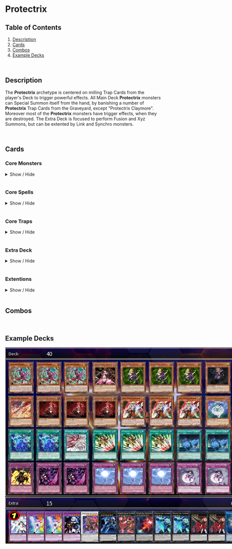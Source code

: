 # Protectrix

## Table of Contents  
1. [Description](#description)
2. [Cards](#cards)
3. [Combos](#combos)
4. [Example Decks](#example-decks)

<br>

## Description
The **Protectrix** archetype is centered on milling Trap Cards from the player's Deck to trigger powerful effects. All Main Deck **Protectrix** monsters can Special Summon itself from the hand, by banishing a number of **Protectrix** Trap Cards from the Graveyard, except "Protectrix Claymore". Moreover most of the **Protectrix** monsters have trigger effects, when they are destroyed. The Extra Deck is focused to perform Fusion and Xyz Summons, but can be extented by Link and Synchro monsters.

<br>

## Cards
### **Core Monsters**
<details>
    <summary>Show / Hide</summary>
    <table>
        <tr>
            <th>Card name</th>
            <th>Image</th>
            <th>Usage</th>
            <th>Amount</th>
        </tr>
        <tr>
            <td>Protectrix Claymore</td>
            <td width=120px><img src="../pics/955000001.jpg" height=137px width=94px></td>
            <td>
                It's the <b>one card combo</b> of the deck. When <b>[Summoned]</b> its milling <b>Protectrix</b> Trap Cards. When <b>[Destroyed]</b> its Special Summon 1 Level 4 <b>Protectrix</b> monster from Deck.
            </td>
            <td>3x</td>
        </tr>
        <tr>
            <td>Protectrix Halberd</td>
            <td width=120px><img src="../pics/955000002.jpg" height=137px width=94px></td>
            <td>
                This card is an extender and can <b>[Special Summon]</b> itself by banishing 1 <b>Protectrix</b> Trap card from GY. When <b>[Destroyed]</b>: add to hand 1 "Protectrix" monster from the GY.
            </td>
            <td>0-1x</td>
        </tr>
        <tr>
            <td>Protectrix Pendulum</td>
            <td width=120px><img src="../pics/955000003.jpg" height=137px width=94px></td>
            <td>
                This card is an extender and can <b>[Special Summon]</b> itself by banishing 1 <b>Protectrix</b> Trap card from GY. Also this card can destroy 1 face-up card you control to <b>[Search]</b> and Set a <b>Protectrix</b> Trap card from your deck. This effect is important to trigger <b>[Destroyed]</b> effects.</li>
            </td>
            <td>2-3x</td>
        </tr>
        <tr>
            <td>Protectrix Musket</td>
            <td width=120px><img src="../pics/955000004.jpg" height=137px width=94px></td>
            <td>
                This card is an extender: It can be <b>[Special Summon]</b> (from hand) by banishing 2 <b>Protectrix</b> Trap card from GY. This card can banish monster cards with interuption or negation effects temporary. Also it can attack directly, but the damage is halved. Hard to summon so 1-2 copies are fine.
            </td>
            <td>1-2x</td>
        </tr>
        <tr>
            <td>Protectrix Sythe</td>
            <td width=120px><img src="../pics/955000007.jpg" height=137px width=94px></td>
            <td>
                This card can also <b>[Special Summon]</b> itself by banishing 1 <b>Protectrix</b> Trap card from GY. One of the key cards in this deck, which can revive Level 4 or lower <b>Protectrix</b> Monster cards from the GY. The downside of this card is, that it locks you to Special Summon only <b>Protectrix</b> monsters for the rest of this turn. So be careful, when playing other archetypes with it.
            </td>
            <td>3x</td>
        </tr>
        <tr>
            <td>Protectrix Spear</td>
            <td width=120px><img src="../pics/955000008.jpg" height=137px width=94px></td>
            <td>
                Like the other <b>Protectrix</b> monsters, this card can <b>[Special Summon]</b> itself (1 Trap Card). This card is also a key card in this archetype, because it let you draw cards and <b>[Search]</b> all important <b>Protectrix</b> Spell Cards, including the Fusion Spell or the Field Spell.
            </td>
            <td>3x</td>
        </tr>
    </table>
</details>

<br>

### **Core Spells**
<details>
    <summary>Show / Hide</summary>
    <table>
        <tr>
            <th>Card name</th>
            <th>Image</th>
            <th>Usage</th>
            <th>Amount</th>
        </tr>
        <tr>
            <td>Protectrix Grand Operation</td>
            <td width=120px><img src="../pics/955000014.jpg" height=137px width=94px></td>
            <td>
                <b>[Search]</b> for <b>Protectrix</b> monsters. When you control no monsters you can even <b>[Special Summon]</b> this monster. Tip: Using this card before Summoning any monsters to have a guaranteed Special Summon. 2 copies could be fine, because its hard once per turn.
            </td>
            <td>2-3x</td>
        </tr>
        <tr>
            <td>Protectrix Wing Transformation</td>
            <td width=120px><img src="../pics/955000015.jpg" height=137px width=94px></td>
            <td>
                The Fusion Spell of this archetype. Like the "Matelfoes" Fusion Spell you can recycle itself by shuffeling it back into the Deck and Draw 1 card.
            </td>
            <td>1-2x</td>
        </tr>
        <tr>
            <td>Protectrix Command Center</td>
            <td width=120px><img src="../pics/955000021.jpg" height=137px width=94px></td>
            <td>
                The powerful Field Spell of this archetype, which gives an ATK/DEF boost. Also it has a destruction effect to trigger the effects of "Claymore" or "Halberd" or its own <b>[Destroyed]</b> effect, which allows you to Special Summon any <b>Protectrix</b> monster from your Deck.
            </td>
            <td>3x</td>
        </tr>
    </table>
</details>

<br>

### **Core Traps**
<details>
    <summary>Show / Hide</summary>
    <table>
        <tr>
            <th>Card name</th>
            <th>Image</th>
            <th>Usage</th>
            <th>Amount</th>
        </tr>
        <tr>
            <td>Protectrix Explosion</td>
            <td width=120px><img src="../pics/955000010.jpg" height=137px width=94px></td>
            <td>
                A "Trap Hole" inspired card, that destroy any opponent monster on summon. It's a Trap/Spell removal card, which triggers when it is sent from the deck to the GY.
            </td>
            <td>2x</td>
        </tr>
        <tr>
            <td>Protectrix Rampage</td>
            <td width=120px><img src="../pics/955000011.jpg" height=137px width=94px></td>
            <td>
                This card is the ultimative go secound card, because it can break opponent boards with the help of "Claymore's" effect. Also it can punish your opponent, when a <b>Protectrix</b> monster is <b>[Destroyed]</b> by battle or opponent card effects.
            </td>
            <td>2-3x</td>
        </tr>
        <tr>
            <td>Protectrix Thunder Strike</td>
            <td width=120px><img src="../pics/955000012.jpg" height=137px width=94px></td>
            <td>
                The <b>Protectrix</b> version of a archetype specific negation Trap card. Also it can recycle <b>Protectrix</b> from your Graveyard, when sent from the deck to the GY.
            </td>
            <td>2x</td>
        </tr>
        <tr>
            <td>Protectrix Emergency Call</td>
            <td width=120px><img src="../pics/955000013.jpg" height=137px width=94px></td>
            <td>
                This card is a <b>[Protection]</b> and <b>[Stall]</b> card with the powerful effect of summoning any <b>Protectrix</b> Fusion monster from your Extra Deck without materials. Be careful because the Fusion monster is <b>[Destroyed]</b> at the end of your opponents turn.
            </td>
            <td>2x</td>
        </tr>
        <tr>
            <td>Protectrix Rampage</td>
            <td width=120px><img src="../pics/955000012.jpg" height=137px width=94px></td>
            <td>
                The <b>Protectrix</b> version of a archetype specific negation Trap card. Also it can recycle <b>Protectrix</b> from your Graveyard, when sent from the deck to the GY.
            </td>
            <td>2x</td>
        </tr>
    </table>
</details>

<br>

### **Extra Deck**
<details>
    <summary>Show / Hide</summary>
    <table>
        <tr>
            <th>Card name</th>
            <th>Image</th>
            <th>Usage</th>
            <th>Amount</th>
        </tr>
        <tr>
            <td>Protectrix Laserblade</td>
            <td width=120px><img src="../pics/955000006.jpg" height=137px width=94px></td>
            <td>
                2 Level 4 "Protectrix" is an easy condition in the <b>Protectrix</b> archetype and this card helps you to build bigger boards. It can Special Summon any Level 4 Psychic-Type monster from your Deck. For example, this could be used for a Fusion Summon into "Protectrix Zerastia" or "Protectrix Walkyria".
            </td>
            <td>2x</td>
        </tr>
        <tr>
            <td>Protectrix Eagle Eye</td>
            <td width=120px><img src="../pics/955000005.jpg" height=137px width=94px></td>
            <td>
                This card can be Special Summened by up-ranking on "Protectrix Laserblade". This card is a great option to interrupt your opponent.
            </td>
            <td>1-2x</td>
        </tr>
        <tr>
            <td>Protectrix CR-Suit Apocalyptic</td>
            <td width=120px><img src="../pics/955000019.jpg" height=137px width=94px></td>
            <td>
                Can easily be Summoned with the effect of "Protectrix Walkyria". Helps you to make your opponent losing 1 card permanently.
            </td>
            <td>1x</td>
        </tr>
        <tr>
            <td>Protectrix Wiretap</td>
            <td width=120px><img src="../pics/955000009.jpg" height=137px width=94px></td>
            <td>
                "Protectrix Wiretap" returns 1 banished <b>Protectrix</b> Trap card to your GY and helps to do another Special Summon of a <b>Protectrix</b> monster. Also it as also an option to interrupt your opponent, because you can activate <b>Protectrix</b> Trap cards from your Deck.
            </td>
            <td>1-2x</td>
        </tr>
        <tr>
            <td>Protectrix Sky Canon</td>
            <td width=120px><img src="../pics/955000016.jpg" height=137px width=94px></td>
            <td>
                This card can perform up to two attacks per Battle Phase and helps to push OTKs. When <b>[Destroyed]</b> it recycles banished <b>Protectrix</b> Trap cards.
            </td>
            <td>1x</td>
        </tr>
        <tr>
            <td>Protectrix Walkyria</td>
            <td width=120px><img src="../pics/955000017.jpg" height=137px width=94px></td>
            <td>
                This card enables to build Rank 7 Xyz monsters, like "Protectrix CR-Suit Apocalyptic". When <b>[Fusion Summoned]</b> its <b>[Special Summon]</b> any <b>Protectrix</b> monster with a Level from your GY and make its Level 7.
            </td>
            <td>1-2x</td>
        </tr>
        <tr>
            <td>Protectrix Zerastia</td>
            <td width=120px><img src="../pics/955000018.jpg" height=137px width=94px></td>
            <td>
                The ultimative boss monster of this archetype. This card can return any card your opponent controls to the hand. But you have also to return 1 card you control or in your GY to your hand. So it also helps to recycle <b>Protectrix</b> cards.
            </td>
            <td>1x (limited)</td>
        </tr>
    </table>
</details>

<br>

### **Extentions**
<details>
    <summary>Show / Hide</summary>
    <table>
        <tr>
            <th>Card name</th>
            <th>Image</th>
            <th>Usage</th>
            <th>Amount</th>
        </tr>
        <tr>
            <td>Emergency Teleport</td>
            <td width=120px><img src="https://s3.duellinksmeta.com/cards/60c2b3aaa0e24f2d54a51fd1_w360.webp" height=137px width=94px></td>
            <td>
                Consistency card to get "Protectrix Claymore" easier on the board.
            </td>
            <td>3x</td>
        </tr>
        <tr>
            <td>Ghost Ogre & Snow Rabbit</td>
            <td width=120px><img src="https://s3.duellinksmeta.com/cards/60c2b3aaa0e24f2d54a5237e_w360.webp" height=137px width=94px></td>
            <td>
                A further target for "Emergency Teleport" to interrupt your opponent or perform a Synchro Summon.
            </td>
            <td>3x<br>(Optional)</td>
        </tr>
        <tr>
            <td>Kashtira Fenrir</td>
            <td width=120px><img src="https://s3.duellinksmeta.com/cards/62de2101e9066c4257aa9597_w360.webp" height=137px width=94px></td>
            <td>
                Kashtira Engine for alternative plays and interruption.
            </td>
            <td>3x<br>(Optional)</td>
        </tr>
        <tr>
            <td>Kashtira Unicorn</td>
            <td width=120px><img src="https://s3.duellinksmeta.com/cards/62de2101e9066c4257aa959b_w360.webp" height=137px width=94px></td>
            <td>
                Kashtira Engine for alternative plays and interruption.
            </td>
            <td>2-3x<br>(Optional)</td>
        </tr>
        <tr>
            <td>Kashtiratheosis</td>
            <td width=120px><img src="https://s3.duellinksmeta.com/cards/63290d97d4dd6c3fea9b6d9a_w360.webp" height=137px width=94px></td>
            <td>
                Kashtira Engine for alternative plays and interruption.
            </td>
            <td>1-2x<br>(Optional)</td>
        </tr>
        <tr>
            <td>Kashtira Shangri-Ira</td>
            <td width=120px><img src="https://s3.duellinksmeta.com/cards/62de2101e9066c4257aa959a_w360.webp" height=137px width=94px></td>
            <td>
                Kashtira Engine for alternative plays and interruption.
            </td>
            <td>1x<br>(Optional)</td>
        </tr>
    </table>
</details>

<br>

## Combos

<br>

## Example Decks
<img src="./protectrix-deck-example-1.png">

<style>
img {max-width: none;}
</style>